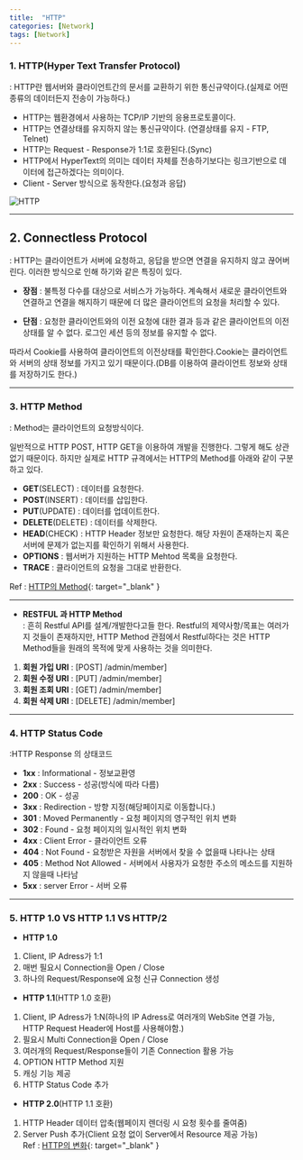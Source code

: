 ```yaml
---
title:  "HTTP"
categories: [Network]
tags: [Network]
---
```


### 1. HTTP(Hyper Text Transfer Protocol)    

:  HTTP란 웹서버와 클라이언트간의 문서를 교환하기 위한 통신규약이다.(실제로 어떤종류의 데이터든지 전송이 가능하다.)    
- HTTP는 웹환경에서 사용하는 TCP/IP 기반의 응용프로토콜이다. 
- HTTP는 연결상태를 유지하지 않는 통신규약이다. (연결상태를 유지 - FTP, Telnet)
- HTTP는 Request - Response가 1:1로 호환된다.(Sync)
- HTTP에서 HyperText의 의미는 데이터 자체를 전송하기보다는 링크기반으로 데이터에 접근하겠다는 의미이다.
- Client - Server 방식으로 동작한다.(요청과 응답)    

![HTTP](https://parkmh04.github.io/images/http.PNG)    

---
## 2. Connectless Protocol

: HTTP는 클라이언트가 서버에 요청하고, 응답을 받으면 연결을 유지하지 않고 끊어버린다. 이러한 방식으로 인해 하기와 같은 특징이 있다.    

- **장점** : 불특정 다수를 대상으로 서비스가 가능하다. 계속해서 새로운 클라이언트와 연결하고 연결을 해지하기 때문에 더 많은 클라이언트의 요청을 처리할 수 있다.    

- **단점** : 요청한 클라이언트와의 이전 요청에 대한 결과 등과 같은 클라이언트의 이전상태를 알 수 없다. 로그인 세션 등의 정보를 유지할 수 없다.    

따라서 Cookie를 사용하여 클라이언트의 이전상태를 확인한다.Cookie는 클라이언트와 서버의 상태 정보를 가지고 있기 때문이다.(DB를 이용하여 클라이언트 정보와 상태를 저장하기도 한다.)    

---
### 3. HTTP Method    

: Method는 클라이언트의 요청방식이다.    

일반적으로 HTTP POST, HTTP GET을 이용하여 개발을 진행한다.  그렇게 해도 상관없기 때문이다. 하지만 실제로 HTTP 규격에서는 HTTP의 Method를 아래와 같이 구분하고 있다.    

- **GET**(SELECT) : 데이터를 요청한다.  
- **POST**(INSERT) : 데이터를  삽입한다.  
- **PUT**(UPDATE) : 데이터를 업데이트한다.  
- **DELETE**(DELETE) : 데이터를 삭제한다.  
- **HEAD**(CHECK) : HTTP  Header 정보만 요청한다. 해당 자원이 존재하는지 혹은 서버에 문제가 없는지를 확인하기 위해서 사용한다.  
- **OPTIONS** : 웹서버가 지원하는 HTTP Mehtod 목록을 요청한다.  
- **TRACE** : 클라이언트의 요청을 그대로 반환한다.    

Ref : [HTTP의 Method](https://www.tutorialspoint.com/http/http_methods.htm){: target="_blank" }    

---
- **RESTFUL 과 HTTP Method**    
: 흔히 Restful API를 설계/개발한다고들 한다. Restful의 제약사항/목표는 여러가지 것들이 존재하지만, HTTP Method 관점에서 Restful하다는 것은 HTTP Method들을 원래의 목적에 맞게 사용하는 것을 의미한다.    

1. **회원 가입 URI** : [POST] /admin/member]    
2. **회원 수정 URI** : [PUT] /admin/member]    
3. **회원 조회 URI** : [GET] /admin/member]    
4. **회원 삭제 URI** : [DELETE] /admin/member]    

---
### 4. HTTP Status Code    

:HTTP Response 의 상태코드    

- **1xx** : Informational - 정보교환영  
- **2xx** : Success - 성공(방식에 따라 다름)  
- **200** : OK	- 성공  
- **3xx** : Redirection - 방향 지정(해당페이지로 이동합니다.)  
- **301** : Moved Permanently - 요청 페이지의 영구적인 위치 변화  
- **302** : Found	- 요청 페이지의 일시적인 위치 변화  
- **4xx** : Client Error - 클라이언트 오류  
- **404** : Not Found - 요청받은 자원을 서버에서 찾을 수 없을때 나타나는 상태  
- **405** : Method Not Allowed - 서버에서 사용자가 요청한 주소의 메소드를 지원하지 않을때 나타남  
- **5xx** : server Error - 서버 오류    

---
### 5. HTTP 1.0  VS HTTP 1.1 VS HTTP/2    

- **HTTP 1.0**    

1. Client,  IP Adress가 1:1  
2. 매번 필요시 Connection을 Open / Close  
3. 하나의 Request/Response에 요청 신규 Connection 생성    

- **HTTP 1.1**(HTTP 1.0 호환)    

1. Client,  IP Adress가 1:N(하나의 IP Adress로 여러개의 WebSite 연결 가능, HTTP Request Header에 Host를 사용해야함.)  
2. 필요시 Multi Connection을 Open / Close    
3. 여러개의 Request/Response들이 기존 Connection 활용 가능    
4. OPTION HTTP Method 지원    
5. 캐싱 기능 제공   
6. HTTP Status Code 추가    

- **HTTP 2.0**(HTTP 1.1 호환)    

1. HTTP Header 데이터 압축(웹페이지 렌더링 시 요청 횟수를 줄여줌)  
2. Server Push 추가(Client 요청 없이 Server에서 Resource 제공 가능)  
Ref : [HTTP의 변화](http://sejoong.github.io/dev/2015/02/15/dev/){: target="_blank" }